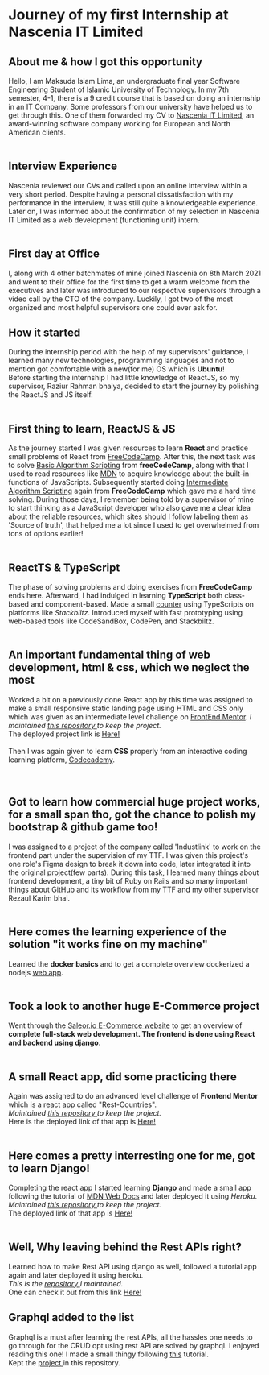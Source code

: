 <h1>Journey of my first Internship at Nascenia IT Limited</h1>

<h2> About me & how I got this opportunity  </h2>

Hello, I am Maksuda Islam Lima, an undergraduate final year Software Engineering Student of Islamic University of Technology. In my 7th semester, 4-1, there is a 9 credit course that is based on doing an internship in an IT Company. Some professors from our university have helped us to get through this. One of them forwarded my CV to <a href="https://nascenia.com/">Nascenia IT Limited</a>, an award-winning software company working for European and North American clients.
<br>
<br>
<h2> Interview Experience </h2>
Nascenia reviewed our CVs and called upon an online interview within a very short period. Despite having a personal dissatisfaction with my performance in the interview, it was still quite a knowledgeable experience. Later on, I was informed about the confirmation of my selection in Nascenia IT Limited as a web development (functioning unit) intern.
<br>
<br>
<h2> First day at Office </h2>
I, along with 4 other batchmates of mine joined Nascenia on 8th March 2021 and went to their office for the first time to get a warm welcome from the executives and later was introduced to our respective supervisors through a video call by the CTO of the company. 
Luckily, I got two of the most organized and most helpful supervisors one could ever ask for. 
<br>
<h2>How it started </h2>
During the internship period with the help of my supervisors' guidance, I learned many new technologies, programming languages and not to mention got comfortable with a new(for me) OS which is <strong>Ubuntu</strong>!
<br>
Before starting the internship I had little knowledge of ReactJS, so my supervisor, Raziur Rahman bhaiya, decided to start the journey by polishing the ReactJS and JS itself. 
<br>
<br>
<h2>First thing to learn, ReactJS & JS </h2>
As the journey started I was given resources to learn <strong>React</strong> and practice small problems of React from <a href="https://www.freecodecamp.org/learn/front-end-libraries/#react">FreeCodeCamp</a>.
After this, the next task was to solve <a href="https://www.freecodecamp.org/learn/javascript-algorithms-and-data-structures/#basic-algorithm-scripting">Basic Algorithm Scripting</a> from <strong>freeCodeCamp</strong>, along with that I used to read resources like <a href="https://developer.mozilla.org/en-US/docs/Web/JavaScript/Reference/Global_Objects">MDN</a> to acquire knowledge about the built-in functions of JavaScripts. Subsequently started doing <a href="https://www.freecodecamp.org/learn/javascript-algorithms-and-data-structures/#intermediate-algorithm-scripting">Intermediate Algorithm Scripting</a> again from <strong>FreeCodeCamp</strong> which gave me a hard time solving. During those days, I remember being told by a supervisor of mine to start thinking as a JavaScript developer who also gave me a clear idea about the reliable resources, which sites should I follow labeling them as 'Source of truth', that helped me a lot since I used to get overwhelmed from tons of options earlier! 
<br>
<br>
<h2>ReactTS & TypeScript </h2>
The phase of solving problems and doing exercises from <strong>FreeCodeCamp</strong> ends here. Afterward, I had indulged in learning <strong>TypeScript</strong> both class-based and component-based. Made a small <a href="https://stackblitz.com/edit/counter-reactts">counter</a> using TypeScripts on platforms like <em>Stackbiltz</em>. Introduced myself with fast prototyping using web-based tools like CodeSandBox, CodePen, and Stackbiltz. 
<br>
<br>
<h2>An important fundamental thing of web development, html & css, which we neglect the most</h2>
Worked a bit on a previously done React app by this time was assigned to make a small responsive static landing page using HTML and CSS only
which was given as an intermediate level challenge on <a href="https://www.frontendmentor.io/challenges/easybank-landing-page-WaUhkoDN">FrontEnd Mentor</a>.
<em>I maintained <a href="https://github.com/kima063/Easy-Bank-Landing-Page"> this repository </a> to keep the project.</em>
<br>
The deployed project link is
<a href="https://kima063.github.io/Easy-Bank-Landing-Page//">Here!</a>
<br>
<br>
Then I was again given to learn <strong>CSS</strong> properly from an interactive coding learning platform, <a href="https://www.codecademy.com/learn/learn-css">Codecademy</a>. 
<br>
<br>
<br>
<h2>Got to learn how commercial huge project works, for a small span tho, got the chance to polish my bootstrap & github game too! </h2>
I was assigned to a project of the company called 'Industlink' to work on the frontend part under the supervision of my TTF. I was given this project's one role's Figma design to break it down into code, later integrated it into the original project(few parts). During this task, I learned many things about frontend development, a tiny bit of Ruby on Rails and so many important things about GitHub and its workflow from my TTF and my other supervisor Rezaul Karim bhai.
<br>
<br>
<h2>Here comes the learning experience of the solution "it works fine on my machine"</h2>
Learned the <strong>docker basics</strong> and to get a complete overview dockerized a nodejs <a href="https://github.com/kima063/nodejs-docker">web app</a>.
<br>
<br>
<h2>Took a look to another huge E-Commerce project</h2>
Went through the <a href="https://saleor.io/">Saleor.io E-Commerce website</a> to get an overview of <strong>complete full-stack web development. The frontend is done using React and backend using django</strong>.
<br>
<br>

<h2>A small React app, did some practicing there </h2>
Again was assigned to do an advanced level challenge of <strong>Frontend Mentor</strong> which is a react app called "Rest-Countries".
<br>
<em>Maintained <a href="https://github.com/kima063/rest-countries"> this repository </a> to keep the project.</em>
<br>
Here is the deployed link of that app is <a href="https://kima063.github.io/rest-countries/">Here!</a>
<br>
<br>
<h2>Here comes a pretty interresting one for me, got to learn Django!  </h2>
Completing the react app I started learning <strong>Django</strong> and made a small app following the tutorial of <a href="https://developer.mozilla.org/en-US/docs/Learn/Server-side/Django/Introduction">MDN Web Docs</a> and later deployed it using <em>Heroku</em>. 
<br>
<em>Maintained <a href="https://github.com/kima063/locallibrary"> this repository </a> to keep the project.</em>
<br>
The deployed link of that app is <a href="https://limitless-ravine-76607.herokuapp.com/">Here!</a>
<br>
<br>
<h2>Well, Why leaving behind the Rest APIs right? </h2>
Learned how to make Rest API using django as well, followed a tutorial app again and later deployed it using heroku.
<br>
<em>This is the <a href="https://github.com/kima063/tutorial-restAPI">repository </a> I maintained.</em>
<br>
One can check it out from this link <a href="https://sheltered-thicket-81037.herokuapp.com/">Here!</a>
<br>
<h2>Graphql added to the list</h2>
Graphql is a must after learning the rest APIs, all the hassles one needs to go through for the CRUD opt using rest API are solved by graphql. 
I enjoyed reading this one! I made a small thingy following <a href="https://docs.graphene-python.org/projects/django/en/latest/tutorial-plain/">this</a> tutorial. 
<br>
Kept the <a href="https://github.com/kima063/graphql-cookbook"> project </a> in this repository.
